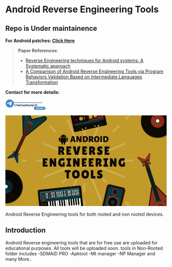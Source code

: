 # Android Reverse Engineering Tools
## Repo is Under maintainence

**For Android patches: [Click Here](https://github.com/Hrushikraj/Android_patches/tree/main)**
> **Paper References**:
> - [Reverse Engineering techniques for Android systems: A Systematic approach](https://ieeexplore.ieee.org/abstract/document/10183629)
> - [A Comparison of Android Reverse Engineering Tools via Program Behaviors Validation Based on Intermediate Languages Transformation
](https://ieeexplore.ieee.org/abstract/document/8300316) <br />

**Contact for more details:**

 [<img src="./LOCAL/telegram2.png"  width=25% height=25%>](https://t.me/lazyhacker25) 
<p align="center">
  <img src="./LOCAL/ANDROID.jpg" alt="Android Reverse Engineering Tools" >
</p>

   Android Reverse Engineering tools for both rooted and non rooted devices.

## Introduction
Android Reverse engineering tools that are for free use are uploaded for educational purposes.
All tools will be uploaded soon.
tools in Non-Rooted folder includes 
-SDMAID PRO
-Apktool
-Mt manager
-NP Manager
and many More..
